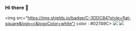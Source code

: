 ### Hi there 👋

<!--
**jangeungue/jangeungue** is a ✨ _special_ ✨ repository because its `README.md` (this file) appears on your GitHub profile.

Here are some ideas to get you started:

- 🔭 I’m currently working on ...
- 🌱 I’m currently learning ...
- 👯 I’m looking to collaborate on ...
- 🤔 I’m looking for help with ...
- 💬 Ask me about ...
- 📫 How to reach me: ...
- 😄 Pronouns: ...
- ⚡ Fun fact: ...
-->

<img src="https://img.shields.io/badge/C-3DDC84?style=flat-square&logo=c&logoColor=white"/ color : #02749C>
<img src="https://img.shields.io/badge/C-3DDC84?style=flat-circle&logo=c&logoColor=white"/>
<img src="https://img.shields.io/badge/C++-3DDC84?style=flat-square&logo=c++&logoColor=blue"/>

